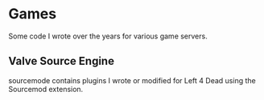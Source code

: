 # Games

Some code I wrote over the years for various game servers.

## Valve Source Engine

sourcemode contains plugins I wrote or modified for Left 4 Dead using the Sourcemod extension.
